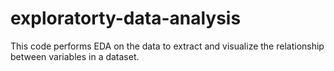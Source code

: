 # exploratorty-data-analysis
This code performs EDA on the data to extract and visualize the relationship between variables in a dataset.
